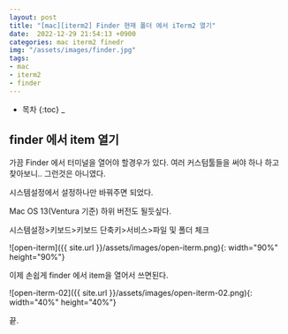 ```yaml
---
layout: post
title: "[mac][iterm2] Finder 현재 폴더 에서 iTerm2 열기"
date:  2022-12-29 21:54:13 +0900
categories: mac iterm2 finedr 
img: "/assets/images/finder.jpg"
tags:
- mac
- iterm2
- finder
---
```



* 목차
{:toc}
_

## finder 에서 item 열기 

가끔 Finder 에서 터미널을 열어야 할경우가 있다. 여러 커스텀툴들을 써야 하나 하고 찾아보니.. 그런것은 아니였다.

시스템설정에서 설정하나만 바꿔주면 되었다.

Mac OS 13(Ventura 기준) 하위 버전도 될듯싶다.

시스템설정>키보드>키보드 단축키>서비스>파일 및 폴더 체크

![open-iterm]({{ site.url }}/assets/images/open-iterm.png){: width="90%" height="90%"}

이제 손쉽게 finder 에서 item을 열어서 쓰면된다.

![open-iterm-02]({{ site.url }}/assets/images/open-iterm-02.png){: width="40%" height="40%"}

끝.
